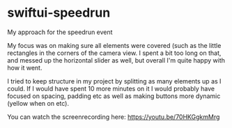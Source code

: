 # swiftui-speedrun
My approach for the speedrun event

My focus was on making sure all elements were covered (such as the little rectangles in the corners of the camera view. I spent a bit too long on that, and messed up the horizontal slider as well, but overall I'm quite happy with how it went. 

I tried to keep structure in my project by splitting as many elements up as I could. If I would have spent 10 more minutes on it I would probably have focused on spacing, padding etc as well as making buttons more dynamic (yellow when on etc).

You can watch the screenrecording here:
https://youtu.be/70HKGgkmMrg

